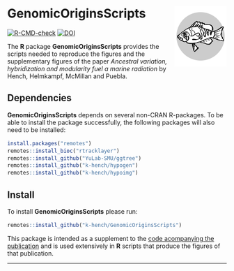 # GenomicOriginsScripts <img src="man/figures/logo.png" align="right" alt="" width="120" />

<!-- badges: start -->
[![R-CMD-check](https://github.com/k-hench/GenomicOriginsScripts/workflows/R-CMD-check/badge.svg)](https://github.com/k-hench/GenomicOriginsScripts/actions)
[![DOI](https://zenodo.org/badge/208829675.svg)](https://zenodo.org/badge/latestdoi/208829675)
<!-- badges: end -->

The **R** package **GenomicOriginsScripts** provides the scripts needed to reproduce the figures and the supplementary figures of the paper *Ancestral variation, hybridization and modularity fuel a marine radiation* by Hench, Helmkampf, McMillan and Puebla.

## Dependencies 

**GenomicOriginsScripts** depends on several non-CRAN R-packages.
To be able to install the package successfully, the following packages will also need to be installed:

```r
install.packages("remotes")
remotes::install_bioc("rtracklayer")
remotes::install_github("YuLab-SMU/ggtree")
remotes::install_github("k-hench/hypogen")
remotes::install_github("k-hench/hypoimg")
```

## Install

To install **GenomicOriginsScripts** please run:

```r
remotes::install_github("k-hench/GenomicOriginsScripts")
```

This package is intended as a supplement to the [code acompanying the publication](https://k-hench.github.io/hamlet_radiation/) and is used extensively in **R** scripts that produce the figures of that publication.

---

